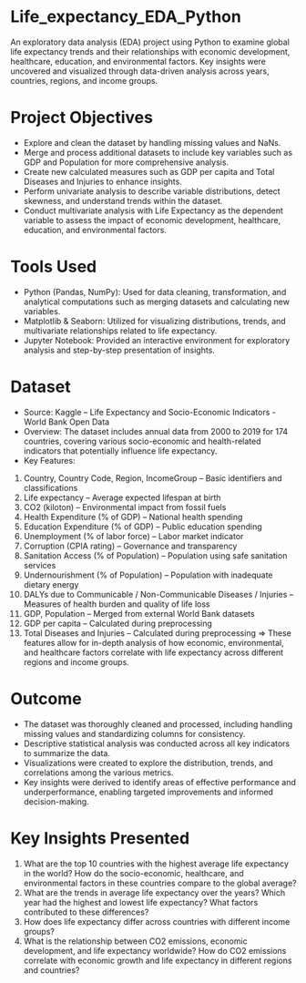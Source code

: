# Life_expectancy_EDA_Python
An exploratory data analysis (EDA) project using Python to examine global life expectancy trends and their relationships with economic development, healthcare, education, and environmental factors. Key insights were uncovered and visualized through data-driven analysis across years, countries, regions, and income groups.

# Project Objectives
- Explore and clean the dataset by handling missing values and NaNs.
- Merge and process additional datasets to include key variables such as GDP and Population for more comprehensive analysis.
- Create new calculated measures such as GDP per capita and Total Diseases and Injuries to enhance insights.
- Perform univariate analysis to describe variable distributions, detect skewness, and understand trends within the dataset.
- Conduct multivariate analysis with Life Expectancy as the dependent variable to assess the impact of economic development, healthcare, education, and environmental factors.
# Tools Used
- Python (Pandas, NumPy): Used for data cleaning, transformation, and analytical computations such as merging datasets and calculating new variables.
- Matplotlib & Seaborn: Utilized for visualizing distributions, trends, and multivariate relationships related to life expectancy.
- Jupyter Notebook: Provided an interactive environment for exploratory analysis and step-by-step presentation of insights.
# Dataset
- Source: Kaggle – Life Expectancy and Socio-Economic Indicators - World Bank Open Data
- Overview: The dataset includes annual data from 2000 to 2019 for 174 countries, covering various socio-economic and health-related indicators that potentially influence life expectancy.
- Key Features:
1. Country, Country Code, Region, IncomeGroup – Basic identifiers and classifications
2. Life expectancy – Average expected lifespan at birth
3. CO2 (kiloton) – Environmental impact from fossil fuels
4. Health Expenditure (% of GDP) – National health spending
5. Education Expenditure (% of GDP) – Public education spending
6. Unemployment (% of labor force) – Labor market indicator
7. Corruption (CPIA rating) – Governance and transparency
8. Sanitation Access (% of Population) – Population using safe sanitation services
9. Undernourishment (% of Population) – Population with inadequate dietary energy
10. DALYs due to Communicable / Non-Communicable Diseases / Injuries – Measures of health burden and quality of life loss
11. GDP, Population – Merged from external World Bank datasets
12. GDP per capita – Calculated during preprocessing
13. Total Diseases and Injuries – Calculated during preprocessing
=> These features allow for in-depth analysis of how economic, environmental, and healthcare factors correlate with life expectancy across different regions and income groups.

# Outcome
- The dataset was thoroughly cleaned and processed, including handling missing values and standardizing columns for consistency.
- Descriptive statistical analysis was conducted across all key indicators to summarize the data.
- Visualizations were created to explore the distribution, trends, and correlations among the various metrics.
- Key insights were derived to identify areas of effective performance and underperformance, enabling targeted improvements and informed decision-making.

# Key Insights Presented
1. What are the top 10 countries with the highest average life expectancy in the world?
How do the socio-economic, healthcare, and environmental factors in these countries compare to the global average?
2. What are the trends in average life expectancy over the years?
Which year had the highest and lowest life expectancy? What factors contributed to these differences?
3. How does life expectancy differ across countries with different income groups?
4. What is the relationship between CO2 emissions, economic development, and life expectancy worldwide?
How do CO2 emissions correlate with economic growth and life expectancy in different regions and countries?
